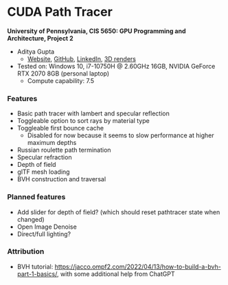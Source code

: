 # CUDA Path Tracer

**University of Pennsylvania, CIS 5650: GPU Programming and Architecture, Project 2**

* Aditya Gupta
  * [Website](http://adityag1.com/), [GitHub](https://github.com/AdityaGupta1), [LinkedIn](https://www.linkedin.com/in/aditya-gupta1/), [3D renders](https://www.instagram.com/sdojhaus/)
* Tested on: Windows 10, i7-10750H @ 2.60GHz 16GB, NVIDIA GeForce RTX 2070 8GB (personal laptop)
  * Compute capability: 7.5

### Features

- Basic path tracer with lambert and specular reflection
- Toggleable option to sort rays by material type
- Toggleable first bounce cache
  - Disabled for now because it seems to slow performance at higher maximum depths
- Russian roulette path termination
- Specular refraction
- Depth of field
- glTF mesh loading
- BVH construction and traversal

### Planned features

- Add slider for depth of field? (which should reset pathtracer state when changed)
- Open Image Denoise
- Direct/full lighting?

### Attribution

- BVH tutorial: https://jacco.ompf2.com/2022/04/13/how-to-build-a-bvh-part-1-basics/, with some additional help from ChatGPT